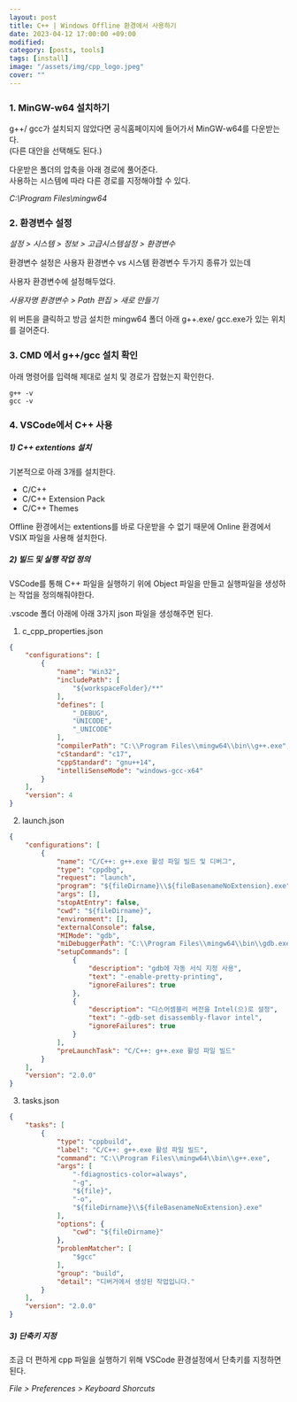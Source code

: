 ```yaml
---
layout: post
title: C++ | Windows Offline 환경에서 사용하기
date: 2023-04-12 17:00:00 +09:00
modified: 
category: [posts, tools]
tags: [install]
image: "/assets/img/cpp_logo.jpeg"
cover: ""
---
```


### 1. MinGW-w64 설치하기

g++/ gcc가 설치되지 않았다면  공식홈페이지에 들어가서 MinGW-w64를 다운받는다.<br>
(다른 대안을 선택해도 된다.)

다운받은 폴더의 압축을 아래 경로에 풀어준다.<br>
사용하는 시스템에 따라 다른 경로를 지정해야할 수 있다.<br>

_C:\Program Files\mingw64_

### 2. 환경변수 설정

_설정 > 시스템 > 정보 > 고급시스템설정 > 환경변수_

환경변수 설정은 사용자 환경변수 vs 시스템 환경변수 두가지 종류가 있는데<br>

사용자 환경변수에 설정해두었다. 

_사용자명 환경변수 > Path 편집 > 새로 만들기_

위 버튼을 클릭하고 방금 설치한 mingw64 폴더 아래 g++.exe/ gcc.exe가 있는 위치를 걸어준다.<br>

### 3. CMD 에서 g++/gcc 설치 확인

아래 명령어를 입력해 제대로 설치 및 경로가 잡혔는지 확인한다.<br>

```
g++ -v
gcc -v 
```

### 4. VSCode에서 C++ 사용

##### 1) C++ extentions 설치

기본적으로 아래 3개를 설치한다.<br>

- C/C++
- C/C++ Extension Pack
- C/C++ Themes

Offline 환경에서는 extentions를 바로 다운받을 수 없기 때문에 Online 환경에서 VSIX 파일을 사용해 설치한다.<br>

##### 2) 빌드 및 실행 작업 정의

VSCode를 통해 C++ 파일을 실행하기 위에 Object 파일을 만들고 실행파일을 생성하는 작업을 정의해줘야한다.<br>

.vscode 폴더 아래에 아래 3가지 json 파일을 생성해주면 된다.<br>

1. c_cpp_properties.json
```json
{
    "configurations": [
        {
            "name": "Win32",
            "includePath": [
                "${workspaceFolder}/**"
            ],
            "defines": [
                "_DEBUG",
                "UNICODE",
                "_UNICODE"
            ],
            "compilerPath": "C:\\Program Files\\mingw64\\bin\\g++.exe",
            "cStandard": "c17",
            "cppStandard": "gnu++14",
            "intelliSenseMode": "windows-gcc-x64"
        }
    ],
    "version": 4
}
```
2. launch.json
```json
{
    "configurations": [
        {
            "name": "C/C++: g++.exe 활성 파일 빌드 및 디버그",
            "type": "cppdbg",
            "request": "launch",
            "program": "${fileDirname}\\${fileBasenameNoExtension}.exe",
            "args": [],
            "stopAtEntry": false,
            "cwd": "${fileDirname}",
            "environment": [],
            "externalConsole": false,
            "MIMode": "gdb",
            "miDebuggerPath": "C:\\Program Files\\mingw64\\bin\\gdb.exe",
            "setupCommands": [
                {
                    "description": "gdb에 자동 서식 지정 사용",
                    "text": "-enable-pretty-printing",
                    "ignoreFailures": true
                },
                {
                    "description": "디스어셈블리 버전을 Intel(으)로 설정",
                    "text": "-gdb-set disassembly-flavor intel",
                    "ignoreFailures": true
                }
            ],
            "preLaunchTask": "C/C++: g++.exe 활성 파일 빌드"
        }
    ],
    "version": "2.0.0"
}
```
3. tasks.json
```json
{
    "tasks": [
        {
            "type": "cppbuild",
            "label": "C/C++: g++.exe 활성 파일 빌드",
            "command": "C:\\Program Files\\mingw64\\bin\\g++.exe",
            "args": [
                "-fdiagnostics-color=always",
                "-g",
                "${file}",
                "-o",
                "${fileDirname}\\${fileBasenameNoExtension}.exe"
            ],
            "options": {
                "cwd": "${fileDirname}"
            },
            "problemMatcher": [
                "$gcc"
            ],
            "group": "build",
            "detail": "디버거에서 생성된 작업입니다."
        }
    ],
    "version": "2.0.0"
}
```

##### 3) 단축키 지정

조금 더 편하게 cpp 파일을 실행하기 위해 VSCode 환경설정에서 단축키를 지정하면 된다.<br>

_File > Preferences > Keyboard Shorcuts_

